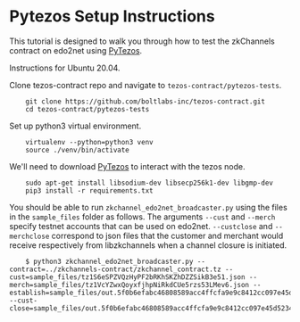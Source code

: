 # Pytezos Setup Instructions

This tutorial is designed to walk you through how to test the zkChannels contract on edo2net using [PyTezos](https://github.com/baking-bad/pytezos).

Instructions for Ubuntu 20.04.

Clone tezos-contract repo and navigate to `tezos-contract/pytezos-tests`.
```
    git clone https://github.com/boltlabs-inc/tezos-contract.git
    cd tezos-contract/pytezos-tests
```

Set up python3 virtual environment.
```
    virtualenv --python=python3 venv
    source ./venv/bin/activate
```

We'll need to download [PyTezos](https://github.com/baking-bad/pytezos) to interact with the tezos node. 
```
    sudo apt-get install libsodium-dev libsecp256k1-dev libgmp-dev
    pip3 install -r requirements.txt
```

You should be able to run `zkchannel_edo2net_broadcaster.py` using the files in the `sample_files` folder as follows. The arguments `--cust` and `--merch` specify testnet accounts that can be used on edo2net. `--custclose` and `--merchclose` correspond to json files that the customer and merchant would receive respectively from libzkchannels when a channel closure is initiated. 
```
    $ python3 zkchannel_edo2net_broadcaster.py --contract=../zkchannels-contract/zkchannel_contract.tz --cust=sample_files/tz1S6eSPZVQzHyPF2bRKhSKZhDZZSikB3e51.json --merch=sample_files/tz1VcYZwxQoyxfjhpNiRkdCUe5rzs53LMev6.json --establish=sample_files/out.5f0b6efabc46808589acc4ffcfa9e9c8412cc097e45d523463da557d2c675c67.establish.json --cust-close=sample_files/out.5f0b6efabc46808589acc4ffcfa9e9c8412cc097e45d523463da557d2c675c67.close.json
```
